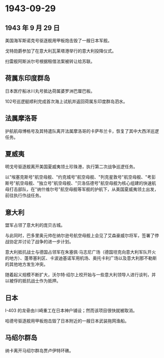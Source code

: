 # 1943-09-29

## 1943 年 9 月 29 日

美国海军斯诺克号驱逐舰用甲板炮击毁了一艘日本军舰。

戈特勋爵参加了在意大利瓦莱塔港举行的意大利投降仪式。

扫雷舰阿斯派尔号根据租借法案被转让给苏联。

## 荷属东印度群岛

日本医疗船冰川丸号抵达荷属婆罗洲巴厘巴板。

102号巡逻艇顺利完成首次海上试航并返回荷属东印度群岛泗水。

## 法属摩洛哥

护航航母博格号及其特遣队离开法属摩洛哥的卡萨布兰卡，恢复了其中大西洋巡逻任务。

## 夏威夷

明戈号驱逐舰离开美国夏威夷领土珍珠港，执行第二次战争巡逻任务。

以"埃塞克斯号"航空母舰、"约克城号"航空母舰、"列克星敦号"航空母舰、"考彭斯号"航空母舰、"独立号"航空母舰、"贝洛伍德号"航空母舰为核心组建的快速航母打击部队，在"纳什维尔号"航空母舰等军舰的护航下，从美国夏威夷领土出发，前往执行作战任务。

## 意大利

盟军占领了意大利的庞贝古城。

与此同时，巴多里奥元帅在纳尔逊号航空母舰上会见了艾森豪威尔将军，签署了停战协定并讨论了战争的进一步计划。

意大利抵抗战士与德国占领军在朱塞佩·马志尼广场（德国坦克向意大利军队开火的地方）、蓬蒂塞利区、卡波迪基诺军用机场、奥托卡利广场以及意大利那不勒斯的其他地方发生冲突。

随着起义规模不断扩大，沃尔特·绍尔上校开始与一些意大利领导人进行谈判，并以被俘的抵抗战士作为抵押。

## 日本

I-403 的龙骨由川崎重工在日本神户铺设；然而该项目很快就被取消。

哈德号驱逐舰用甲板炮击毁了日本附近的一艘日本武装拖网渔船。

## 马绍尔群岛

纳卡离开马绍尔群岛贾卢伊特环礁。

